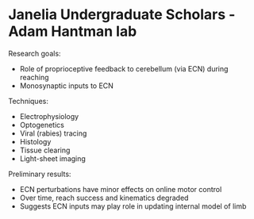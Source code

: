 
Janelia Undergraduate Scholars - Adam Hantman lab
=================================================

Research goals:
+ Role of proprioceptive feedback to cerebellum (via ECN) during reaching
+ Monosynaptic inputs to ECN

Techniques:
+ Electrophysiology
+ Optogenetics
+ Viral (rabies) tracing
+ Histology
+ Tissue clearing
+ Light-sheet imaging

Preliminary results:
+ ECN perturbations have minor effects on online motor control
+ Over time, reach success and kinematics degraded
+ Suggests ECN inputs may play role in updating internal model of limb
